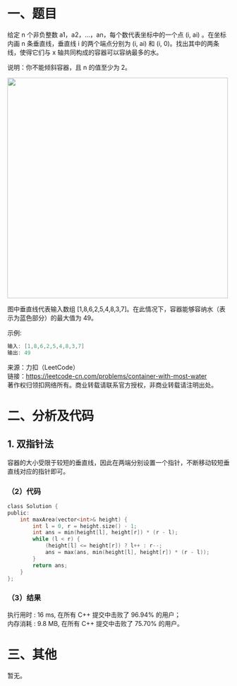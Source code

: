 # 一、题目
给定 n 个非负整数 a1，a2，...，an，每个数代表坐标中的一个点 (i, ai) 。在坐标内画 n 条垂直线，垂直线 i 的两个端点分别为 (i, ai) 和 (i, 0)。找出其中的两条线，使得它们与 x 轴共同构成的容器可以容纳最多的水。   

说明：你不能倾斜容器，且 n 的值至少为 2。  

<img src="https://github.com/zhengmenglei/Algorithm-Exercises/leetcode/blob/master/images/question_11.jpg" width="500">

图中垂直线代表输入数组 [1,8,6,2,5,4,8,3,7]。在此情况下，容器能够容纳水（表示为蓝色部分）的最大值为 49。  

 

示例:  
```c++
输入: [1,8,6,2,5,4,8,3,7]
输出: 49
```
来源：力扣（LeetCode）   
链接：https://leetcode-cn.com/problems/container-with-most-water   
著作权归领扣网络所有。商业转载请联系官方授权，非商业转载请注明出处。   
# 二、分析及代码
## 1. 双指针法 
容器的大小受限于较短的垂直线，因此在两端分别设置一个指针，不断移动较短垂直线对应的指针即可。  
### （2）代码
```c
class Solution {
public:
	int maxArea(vector<int>& height) {
		int l = 0, r = height.size() - 1;
		int ans = min(height[l], height[r]) * (r - l);
		while (l < r) {
			(height[l] <= height[r]) ? l++ : r--;
			ans = max(ans, min(height[l], height[r]) * (r - l));
		}
		return ans;
	}
};
```
### （3）结果
执行用时 : 16 ms, 在所有 C++ 提交中击败了 96.94% 的用户；  
内存消耗 : 9.8 MB, 在所有 C++ 提交中击败了 75.70% 的用户。  
# 三、其他
暂无。  
